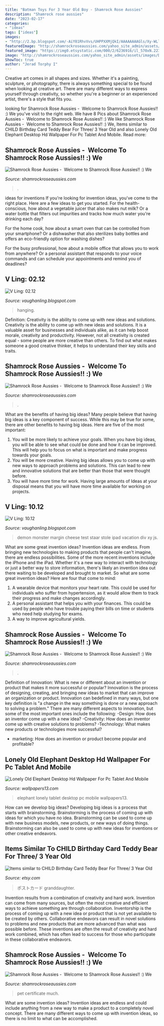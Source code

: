 ```yaml
---
title: "Batman Toys For 3 Year Old Boy - Shamrock Rose Aussies"
description: "Shamrock rose aussies"
date: "2023-02-17"
categories:
- "ideas"
tags: ["ideas"]
images:
- "http://2.bp.blogspot.com/-AiY81RhvVvs/UHPPXXMjQkI/AAAAAAAAGls/Xy-WLl0aCEY/s1600/cheese.jpg"
featuredImage: "http://shamrockroseaussies.com/yahoo_site_admin/assets/images/DSC_0576.13110654_std.jpg"
featured_image: "https://img0.etsystatic.com/000/2/6236916/il_570xN.223572276.jpg"
image: "http://shamrockroseaussies.com/yahoo_site_admin/assets/images/DSC_0289.7601929_std.JPG"
ShowToc: true
author: "Jerad Torphy I"
---
```



Creative art comes in all shapes and sizes. Whether it's a painting, sculpture, or photography, there is always something special to be found when looking at creative art. There are many different ways to express yourself through creativity, so whether you're a beginner or an experienced artist, there's a style that fits you.

	

		
looking for Shamrock Rose Aussies - ﻿﻿﻿ Welcome to Shamrock Rose Aussies!! :) We you've visit to the right web. We have 8 Pics about Shamrock Rose Aussies - ﻿﻿﻿ Welcome to Shamrock Rose Aussies!! :) We like Shamrock Rose Aussies - ﻿﻿﻿ Welcome to Shamrock Rose Aussies!! :) We, Items similar to CHILD Birthday Card Teddy Bear For Three/ 3 Year Old and also Lonely Old Elephant Desktop Hd Wallpaper For Pc Tablet And Mobile. Read more:
		
    
## Shamrock Rose Aussies - ﻿﻿﻿ Welcome To Shamrock Rose Aussies!! :) We

<img loading=lazy src="http://shamrockroseaussies.com/yahoo_site_admin/assets/images/DSC_0576.13110654_std.jpg" onerror="this.onerror=null;this.src='https://tse2.mm.bing.net/th?id=OIP.BLTOL6XPwbDDRtMsusZ51AHaGR&amp;pid=15.1';" alt="Shamrock Rose Aussies - ﻿﻿﻿ Welcome to Shamrock Rose Aussies!! :) We">

_Source: shamrockroseaussies.com_

>. 

	

ideas for inventions
If you're looking for invention ideas, you've come to the right place. Here are a few ideas to get you started.
For the health-conscious, how about a vegetable juicer that also makes nut milk? Or a water bottle that filters out impurities and tracks how much water you're drinking each day?

For the home cook, how about a smart oven that can be controlled from your smartphone? Or a dishwasher that also sterilizes baby bottles and offers an eco-friendly option for washing dishes?

For the busy professional, how about a mobile office that allows you to work from anywhere? Or a personal assistant that responds to your voice commands and can schedule your appointments and remind you of deadlines?

    
## V Ling: 02.12

<img loading=lazy src="http://1.bp.blogspot.com/-QP7Dx06vLVU/T0NRp7A9xrI/AAAAAAAAEr4/cgkYHRzp-zw/s640/IMGP0237.JPG" onerror="this.onerror=null;this.src='https://tse1.mm.bing.net/th?id=OIP.A2wvtzswngUC4V6LqtgM3QAAAA&amp;pid=15.1';" alt="V Ling: 02.12">

_Source: vaughanling.blogspot.com_

>hanging. 

	

Definition: Creativity is the ability to come up with new ideas and solutions.
Creativity is the ability to come up with new ideas and solutions. It is a valuable asset for businesses and individuals alike, as it can help boost morale, creativity and productivity. However, not all creativity is created equal - some people are more creative than others. To find out what makes someone a good creative thinker, it helps to understand their key skills and traits.

    
## Shamrock Rose Aussies - ﻿﻿﻿ Welcome To Shamrock Rose Aussies!! :) We

<img loading=lazy src="http://shamrockroseaussies.com/yahoo_site_admin/assets/images/DSC_0179.167205717_std.JPG" onerror="this.onerror=null;this.src='https://tse3.mm.bing.net/th?id=OIP.WN0VHkzBqgx17FFHAO9S8gHaE-&amp;pid=15.1';" alt="Shamrock Rose Aussies - ﻿﻿﻿ Welcome to Shamrock Rose Aussies!! :) We">

_Source: shamrockroseaussies.com_

>. 

	

What are the benefits of having big ideas?
Many people believe that having big ideas is a key component of success. While this may be true for some, there are other benefits to having big ideas. Here are five of the most important: 
1. You will be more likely to achieve your goals. When you have big ideas, you will be able to see what could be done and how it can be improved. This will help you to focus on what is important and make progress towards your goals. 
2. You will be more creative. Having big ideas allows you to come up with new ways to approach problems and solutions. This can lead to new and innovative solutions that are better than those that were thought before. 
3. You will have more time for work. Having large amounts of Ideas at your disposal means that you will have more time available for working on projects.

    
## V Ling: 10.12

<img loading=lazy src="http://2.bp.blogspot.com/-AiY81RhvVvs/UHPPXXMjQkI/AAAAAAAAGls/Xy-WLl0aCEY/s1600/cheese.jpg" onerror="this.onerror=null;this.src='https://tse1.mm.bing.net/th?id=OIP.18mFd2Hti1W0E3IlVDAe8AHaGG&amp;pid=15.1';" alt="V Ling: 10.12">

_Source: vaughanling.blogspot.com_

>demon monster margin cheese test staar stole ipad vacation div xy js. 

	

What are some great invention ideas?
Invention ideas are endless. From bringing new technologies to making products that people can't imagine, there are endless possibilities. Some of the more recent inventions include the iPhone and the iPad. Whether it's a new way to interact with technology or just a better way to store information, there's likely an invention idea out there waiting to be developed and brought to market. So what are some great invention ideas? Here are four that come to mind: 
1) A wearable device that monitors your heart rate. This could be used for individuals who suffer from hypertension, as it would allow them to track their progress and make changes accordingly. 
2) A personal assistant that helps you with your finances. This could be used by people who have trouble paying their bills on time or students who need help studying for exams. 
3) A way to improve agricultural yields.

    
## Shamrock Rose Aussies - ﻿﻿﻿ Welcome To Shamrock Rose Aussies!! :) We

<img loading=lazy src="http://shamrockroseaussies.com/yahoo_site_admin/assets/images/DSC_0289.7601929_std.JPG" onerror="this.onerror=null;this.src='https://tse4.mm.bing.net/th?id=OIP.Sr4DDFMHx1Ys-6NnKNcwfwHaFy&amp;pid=15.1';" alt="Shamrock Rose Aussies - ﻿﻿﻿ Welcome to Shamrock Rose Aussies!! :) We">

_Source: shamrockroseaussies.com_

>. 

	

Definition of Innovation: What is new or different about an invention or product that makes it more successful or popular?
Innovation is the process of designing, creating, and bringing new ideas to market that can improve an organization or product. Innovation can bedefined in many ways, but one key definition is "a change in the way something is done or a new approach to solving a problem." 
There are many different aspects to innovation, but some of the most important ones include the following: 
-Design: How does an inventor come up with a new idea? 
-Creativity: How does an inventor come up with creative solutions to problems? 
-Technology: What makes new products or technologies more successful? 
- marketing: How does an invention or product become popular and profitable?

    
## Lonely Old Elephant Desktop Hd Wallpaper For Pc Tablet And Mobile

<img loading=lazy src="http://www.wallpapers13.com/wp-content/uploads/2018/07/Lonely-old-Elephant-Desktop-HD-Wallpaper-For-PC-Tablet-And-Mobile-3840x21600-1920x1440.jpg" onerror="this.onerror=null;this.src='https://tse2.mm.bing.net/th?id=OIP.epC9yntr7huzRsk-WImRcgHaFj&amp;pid=15.1';" alt="Lonely Old Elephant Desktop Hd Wallpaper For Pc Tablet And Mobile">

_Source: wallpapers13.com_

>elephant lonely tablet desktop pc mobile wallpapers13. 

	

How can we develop big ideas?
Developing big ideas is a process that starts with brainstorming. Brainstorming is the process of coming up with ideas for which you have no idea. Brainstorming can be used to come up with new business models, new products, or new ways of doing things. Brainstorming can also be used to come up with new ideas for inventions or other creative endeavors.

    
## Items Similar To CHILD Birthday Card Teddy Bear For Three/ 3 Year Old

<img loading=lazy src="https://img0.etsystatic.com/000/2/6236916/il_570xN.223572276.jpg" onerror="this.onerror=null;this.src='https://tse1.mm.bing.net/th?id=OIP.aVNWjoljhSugOt9NwQWNeQHaLR&amp;pid=15.1';" alt="Items similar to CHILD Birthday Card Teddy Bear For Three/ 3 Year Old">

_Source: etsy.com_

>ポストカード granddaughter. 

	

Invention results from a combination of creativity and hard work.
Invention can come from many sources, but often the most creative and efficient ways to achieve something are through collaboration. Inventorship is the process of coming up with a new idea or product that is not yet available to be created by others. Collaborative endeavors can result in novel solutions to problems and new products that are more advanced than what was possible before. These inventions are often the result of creativity and hard work combined, which has often lead to success for those who participate in these collaborative endeavors.

    
## Shamrock Rose Aussies - ﻿﻿﻿ Welcome To Shamrock Rose Aussies!! :) We

<img loading=lazy src="http://shamrockroseaussies.com/yahoo_site_admin/assets/images/20190116_200702.25195733_std.jpg" onerror="this.onerror=null;this.src='https://tse4.mm.bing.net/th?id=OIP.MZEsFZTTZ2xmdI0cWqrOIQHaFj&amp;pid=15.1';" alt="Shamrock Rose Aussies - ﻿﻿﻿ Welcome to Shamrock Rose Aussies!! :) We">

_Source: shamrockroseaussies.com_

>pet certificate much. 

	

What are some invention ideas?
Invention ideas are endless and could include anything from a new way to make a product to a completely novel concept. There are many different ways to come up with invention ideas, so there is no limit to what can be accomplished.


